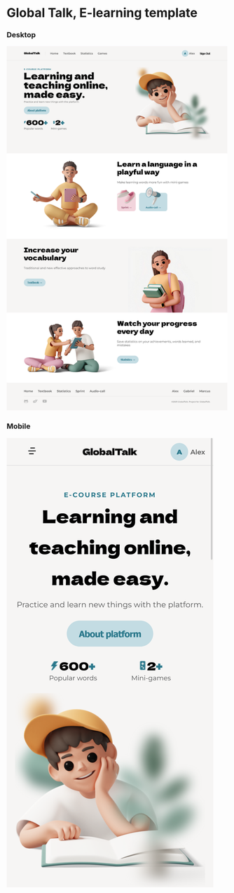 # Global Talk, E-learning template

### Desktop
![desktop](./screenshot/home-lg.png)
### Mobile
![mobile](./screenshot/home-sm.png)